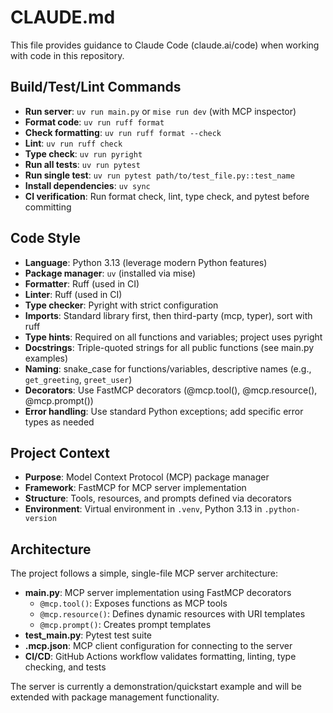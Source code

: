 # CLAUDE.md

This file provides guidance to Claude Code (claude.ai/code) when working with code in this repository.

## Build/Test/Lint Commands

- **Run server**: `uv run main.py` or `mise run dev` (with MCP inspector)
- **Format code**: `uv run ruff format`
- **Check formatting**: `uv run ruff format --check`
- **Lint**: `uv run ruff check`
- **Type check**: `uv run pyright`
- **Run all tests**: `uv run pytest`
- **Run single test**: `uv run pytest path/to/test_file.py::test_name`
- **Install dependencies**: `uv sync`
- **CI verification**: Run format check, lint, type check, and pytest before committing

## Code Style

- **Language**: Python 3.13 (leverage modern Python features)
- **Package manager**: `uv` (installed via mise)
- **Formatter**: Ruff (used in CI)
- **Linter**: Ruff (used in CI)
- **Type checker**: Pyright with strict configuration
- **Imports**: Standard library first, then third-party (mcp, typer), sort with ruff
- **Type hints**: Required on all functions and variables; project uses pyright
- **Docstrings**: Triple-quoted strings for all public functions (see main.py examples)
- **Naming**: snake_case for functions/variables, descriptive names (e.g., `get_greeting`, `greet_user`)
- **Decorators**: Use FastMCP decorators (@mcp.tool(), @mcp.resource(), @mcp.prompt())
- **Error handling**: Use standard Python exceptions; add specific error types as needed

## Project Context

- **Purpose**: Model Context Protocol (MCP) package manager
- **Framework**: FastMCP for MCP server implementation
- **Structure**: Tools, resources, and prompts defined via decorators
- **Environment**: Virtual environment in `.venv`, Python 3.13 in `.python-version`

## Architecture

The project follows a simple, single-file MCP server architecture:

- **main.py**: MCP server implementation using FastMCP decorators
  - `@mcp.tool()`: Exposes functions as MCP tools
  - `@mcp.resource()`: Defines dynamic resources with URI templates
  - `@mcp.prompt()`: Creates prompt templates
- **test_main.py**: Pytest test suite
- **.mcp.json**: MCP client configuration for connecting to the server
- **CI/CD**: GitHub Actions workflow validates formatting, linting, type checking, and tests

The server is currently a demonstration/quickstart example and will be extended with package management functionality.
